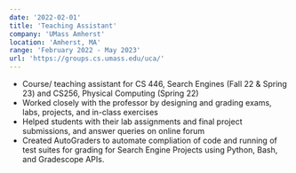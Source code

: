 ```yaml
---
date: '2022-02-01'
title: 'Teaching Assistant'
company: 'UMass Amherst'
location: 'Amherst, MA'
range: 'February 2022 - May 2023'
url: 'https://groups.cs.umass.edu/uca/'
---
```


- Course/ teaching assistant for CS 446, Search Engines (Fall 22 & Spring 23) and CS256, Physical Computing (Spring 22)
- Worked closely with the professor by designing and grading exams, labs, projects, and in-class exercises
- Helped students with their lab assignments and final project submissions, and answer queries on online forum
- Created AutoGraders to automate compliation of code and running of test suites for grading for Search Engine Projects using Python, Bash, and Gradescope APIs.
